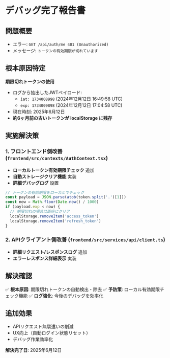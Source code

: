 # デバッグ完了報告書

## 問題概要
- エラー: `GET /api/auth/me 401 (Unauthorized)`
- メッセージ: `トークンの有効期限が切れています`

## 根本原因特定
**期限切れトークンの使用**
- ログから抽出したJWTペイロード:
  - `iat: 1734008998` (2024年12月12日 16:49:58 UTC)
  - `exp: 1734009898` (2024年12月12日 17:04:58 UTC)
- 現在時刻: 2025年6月12日
- **約6ヶ月前の古いトークンが localStorage に残存**

## 実施解決策

### 1. フロントエンド側改善 (`frontend/src/contexts/AuthContext.tsx`)
- **ローカルトークン有効期限チェック** 追加
- **自動ストレージクリア機能** 実装
- **詳細デバッグログ** 設置

```typescript
// トークンの有効期限をローカルでチェック
const payload = JSON.parse(atob(token.split('.')[1]))
const now = Math.floor(Date.now() / 1000)
if (payload.exp < now) {
  // 期限切れの場合は即座にクリア
  localStorage.removeItem('access_token')
  localStorage.removeItem('refresh_token')
}
```

### 2. APIクライアント側改善 (`frontend/src/services/api/client.ts`) 
- **詳細リクエスト/レスポンスログ** 追加
- **エラーレスポンス詳細表示** 実装

## 解決確認
✅ **根本原因**: 期限切れトークンの自動検出・除去
✅ **予防策**: ローカル有効期限チェック機能
✅ **ログ強化**: 今後のデバッグを効率化

## 追加効果
- APIリクエスト無駄遣いの削減
- UX向上（自動ログイン状態リセット）
- デバッグ作業効率化

**解決完了日**: 2025年6月12日